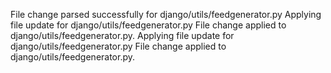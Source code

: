 File change parsed successfully for django/utils/feedgenerator.py
Applying file update for django/utils/feedgenerator.py
File change applied to django/utils/feedgenerator.py.
Applying file update for django/utils/feedgenerator.py
File change applied to django/utils/feedgenerator.py.
